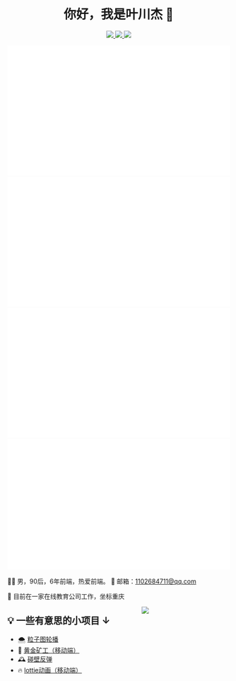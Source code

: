 <h1 align="center">你好，我是叶川杰 👋</h1>

<p align="center">
    <a href="https://github.com/Yechuanjie">
        <img src="https://img.shields.io/github/stars/Yechuanjie?affiliations=OWNER&color=%23ffe411&label=github%20stars&logo=github&logoColor=%23fffFF&style=flat" />
    </a>
    <a href="https://juejin.cn/user/888061123892040">
        <img src="https://img.shields.io/badge/%E6%8E%98%E9%87%91-%E6%96%B0%E6%89%8B%E4%BD%9C%E8%80%85-%231e80ff" />
    </a>
    <a href="http://yechuanjie.com/">
        <img src="https://img.shields.io/badge/%E4%B8%AA%E4%BA%BA%E7%BD%91%E7%AB%99-blog-%23F5EB4B" />
    </a>
</p>

<div align="center">
    <a href="https://github.com/jstrieb/github-stats#gh-dark-mode-only">
        <img src="https://github.com/Yechuanjie/github-stats/blob/master/generated/overview.svg#gh-dark-mode-only" />
        <img src="https://github.com/Yechuanjie/github-stats/blob/master/generated/languages.svg#gh-dark-mode-only" />
    </a>
    <a href="https://github.com/jstrieb/github-stats#gh-light-mode-only">
        <img src="https://github.com/Yechuanjie/github-stats/blob/master/generated/overview.svg#gh-dark-mode-only#gh-light-mode-only" />
        <img src="https://github.com/Yechuanjie/github-stats/blob/master/generated/languages.svg#gh-dark-mode-only#gh-light-mode-only" />
    </a>
</div>

👨‍💻 男，90后，6年前端，热爱前端。 📧 邮箱：1102684711@qq.com

🏢 目前在一家在线教育公司工作，坐标重庆

<img align="right"  src="http://assets.lxqnsys.com/%E5%8D%83%E5%BA%93%E7%BD%91_%E7%BC%96%E7%A8%8B%E7%A8%8B%E5%BA%8F%E5%91%98%E5%86%99%E4%BB%A3%E7%A0%81%E4%BA%BA%E7%89%A9_%E5%85%83%E7%B4%A0%E7%BC%96%E5%8F%B713134110.png" width="200" />

<h2>💡 一些有意思的小项目 ↓</h2>

<ul>
    
<li>🌨️ <a href="https://yechuanjie.com/project_index/#/mapswiper?id=2&name=%E7%B2%92%E5%AD%90%E5%9B%BE%E8%BD%AE%E6%92%AD">粒子图轮播</a></li>
    
<li>🔨 <a href="https://yechuanjie.com/goldman/">黄金矿工（移动端）</a></li>

<li>🕰️ <a href="https://yechuanjie.com/project_index/#/bumping?id=1&name=%E7%A2%B0%E5%A3%81%E5%8F%8D%E5%BC%B9">碰壁反弹</a></li>

<li>🔥 <a href="https://yechuanjie.com/lottie_demo/#/">lottie动画（移动端）</a></li>
  
</ul>
 

